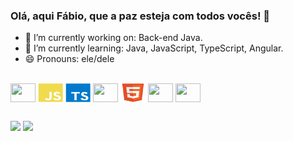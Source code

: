 ### Olá, aqui Fábio, que a paz esteja com todos vocês! 👋

- 🔭 I’m currently working on: Back-end Java.
- 🌱 I’m currently learning: Java, JavaScript, TypeScript, Angular.
- 😄 Pronouns: ele/dele

<!-- <div>
 <a href="https://github.com/anuraghazra/github-readme-stats">
   <img height="180em" align="center" src="https://github-readme-stats.vercel.app/api?username=fabioericeira&anuraghazra&show_icons=true&theme=dark">
 </a>
 <a href="https://github.com/anuraghazra/convoychat">
   <img height="180em" align="center" src="https://github-readme-stats.vercel.app/api/top-langs/?username=fabioericeira&anuraghazra&layout=compact&theme=dark">
 </a>
  
</div> -->



<div style="display: inline_block"><br>


  <img align="center" height="30" width="40" src="https://cdn.jsdelivr.net/gh/devicons/devicon/icons/java/java-original-wordmark.svg" />
  <img align="center" height="30" width="40" src="https://raw.githubusercontent.com/devicons/devicon/master/icons/javascript/javascript-plain.svg">
  <img align="center" height="30" width="40" src="https://raw.githubusercontent.com/devicons/devicon/master/icons/typescript/typescript-plain.svg">
  <img align="center" height="30" width="40" src="https://cdn.jsdelivr.net/gh/devicons/devicon/icons/angularjs/angularjs-original.svg" />
  <img align="center" height="30" width="40" src="https://raw.githubusercontent.com/devicons/devicon/master/icons/html5/html5-original.svg">
  <img align="center" height="30" width="40" src="https://cdn.jsdelivr.net/gh/devicons/devicon/icons/css3/css3-original-wordmark.svg" />   
  <img align="center" height="30" width="40" src="https://cdn.jsdelivr.net/gh/devicons/devicon/icons/linux/linux-original.svg" />
         
</div>
  
  ##
 
<div> 
   <a href = "mailto:ftericeira@gmail.com"><img src="https://img.shields.io/badge/-Gmail-%23333?style=for-the-badge&logo=gmail&logoColor=white" target="_blank"></a>
  <a href="https://www.linkedin.com/in/fabiotrindadeericeira-961422ab" target="_blank"><img src="https://img.shields.io/badge/-LinkedIn-%230077B5?style=for-the-badge&logo=linkedin&logoColor=white" target="_blank"></a> 
  
</div>
